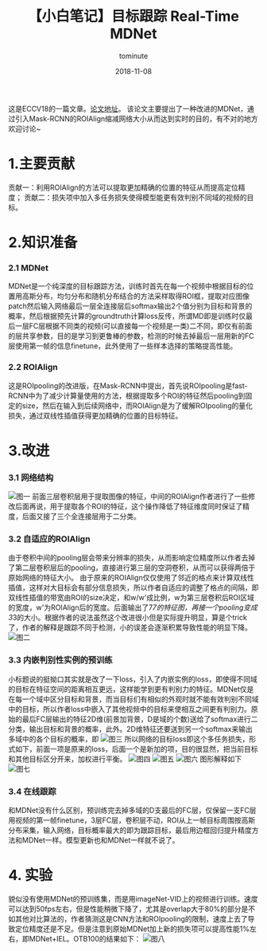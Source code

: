 ﻿---
layout:     post
title:      【小白笔记】目标跟踪 Real-Time MDNet
date:       2018-11-08
author:     tominute
header-img: img/post-bg-ios9-web.jpg
catalog: true
tags:
    - Tracking
    - MDNet
---
这是ECCV18的一篇文章。[论文地址](http://openaccess.thecvf.com/content_ECCV_2018/papers/Ilchae_Jung_Real-Time_MDNet_ECCV_2018_paper.pdf)。
   该论文主要提出了一种改进的MDNet，通过引入Mask-RCNN的ROIAlign缩减网络大小从而达到实时的目的，有不对的地方欢迎讨论~
# 1.主要贡献 
贡献一：利用ROIAlign的方法可以提取更加精确的位置的特征从而提高定位精度；
贡献二：损失项中加入多任务损失使得模型能更有效判别不同域的视频的目标。
# 2.知识准备
### 2.1 MDNet
MDNet是一个纯深度的目标跟踪方法，训练时首先在每一个视频中根据目标的位置用高斯分布，均匀分布和随机分布结合的方法采样取得ROI框，提取对应图像patch然后输入网络最后一层全连接层后softmax输出2个值分别为目标和背景的概率，然后根据预先计算的groundtruth计算loss反传，所谓MD即是训练时仅最后一层FC层根据不同类的视频(可以直接每一个视频是一类)二不同，即仅有前面的层共享参数，目的是学习到更鲁棒的参数，检测的时候去掉最后一层用新的FC层使用第一帧的信息finetune，此外使用了一些样本选择的策略提高性能。
### 2.2 ROIAlign
这是ROIpooling的改进版，在Mask-RCNN中提出，首先说ROIpooling是fast-RCNN中为了减少计算量使用的方法，根据提取多个ROI的特征然后pooling到固定的size，然后在输入到后续网络中，而ROIAlign是为了缓解ROIpooling的量化损失，通过双线性插值获得更加精确的位置的目标特征。
# 3.改进
### 3.1 网络结构
![图一](https://img-blog.csdnimg.cn/20181102153336293.JPG?x-oss-process=image/watermark,type_ZmFuZ3poZW5naGVpdGk,shadow_10,text_aHR0cHM6Ly9ibG9nLmNzZG4ubmV0L3NpbmF0XzI3MzE4ODgx,size_16,color_FFFFFF,t_70)
前面三层卷积层用于提取图像的特征，中间的ROIAlign作者进行了一些修改后面再说，用于提取各个ROI的特征，这个操作降低了特征维度同时保证了精度，后面又接了三个全连接层用于二分类。
### 3.2 自适应的ROIAlign
由于卷积中间的pooling层会带来分辨率的损失，从而影响定位精度所以作者去掉了第二层卷积层后的pooling，直接进行第三层的空洞卷积，从而可以获得两倍于原始网络的特征大小。
由于原来的ROIAlign仅仅使用了邻近的格点来计算双线性插值，这样对大目标会有部分信息损失，所以作者自适应的调整了格点的间隔，即双线性插值的带宽由ROI的size决定，和w/w'成比例，w为第三层卷积后ROI区域的宽度，w'为ROIAlign后的宽度。后面输出了7*7的特征图，再接一个pooling变成3*3的大小。根据作者的说法虽然这个改进很小但是实际提升明显，算是个trick了，作者的解释是跟踪不同于检测，小的误差会逐渐积累导致性能的明显下降。
![图二](https://img-blog.csdnimg.cn/20181102153347314.JPG?x-oss-process=image/watermark,type_ZmFuZ3poZW5naGVpdGk,shadow_10,text_aHR0cHM6Ly9ibG9nLmNzZG4ubmV0L3NpbmF0XzI3MzE4ODgx,size_16,color_FFFFFF,t_70)
### 3.3 内嵌判别性实例的预训练
小标题说的挺拗口其实就是改了一下loss，引入了内嵌实例的loss，即使得不同域的目标在特征空间的距离相互更远，这样能学到更有判别力的特征。MDNet仅是在每一个域中区分目标和背景，而当目标们有相似的外观时就不能有效判别不同域中的目标，所以作者loss中嵌入了其他视频中的目标来使相互之间更有判别力。原始的最后FC层输出的特征2D维(前景加背景，D是域的个数)送给了softmax进行二分类，输出目标和背景的概率，此外。2D维特征还要送到另一个softmax来输出多域中的各个目标的概率，即
![图三](https://img-blog.csdnimg.cn/20181102153357381.JPG)
所以网络的目标loss即这个多任务损失，形式如下，前面一项是原来的loss，后面一个是新加的项，目的很显然，把当前目标和其他目标区分开来，加权进行平衡。
![图四](https://img-blog.csdnimg.cn/20181102153404548.JPG)
![图五](https://img-blog.csdnimg.cn/20181102153413451.JPG)
![图六](https://img-blog.csdnimg.cn/20181102153422484.JPG)
图形解释如下
![图七](https://img-blog.csdnimg.cn/20181102153430666.JPG?x-oss-process=image/watermark,type_ZmFuZ3poZW5naGVpdGk,shadow_10,text_aHR0cHM6Ly9ibG9nLmNzZG4ubmV0L3NpbmF0XzI3MzE4ODgx,size_16,color_FFFFFF,t_70)
### 3.4 在线跟踪
和MDNet没有什么区别，预训练完去掉多域的D支最后的FC层，仅保留一支FC层用视频的第一帧finetune，3层FC层，卷积层不动，ROI从上一帧目标周围按高斯分布采集，输入网络，目标概率最大的即为跟踪目标，最后用边框回归提升精度方法和MDNet一样。模型更新也和MDNet一样就不说了。
# 4. 实验
貌似没有使用MDNet的预训练集，而是用imageNet-VID上的视频进行训练。速度可以达到50fps左右，但是性能稍微下降了，尤其是overlap大于80%的部分是不如其他对比算法的，作者猜测这是CNN方法和ROIpooling的限制，速度上去了导致定位精度还是不足。但是注意到原始MDNet加上新的损失项可以提高性能1%左右，即MDNet+IEL。OTB100的结果如下：
![图八](https://img-blog.csdnimg.cn/20181102153438710.JPG?x-oss-process=image/watermark,type_ZmFuZ3poZW5naGVpdGk,shadow_10,text_aHR0cHM6Ly9ibG9nLmNzZG4ubmV0L3NpbmF0XzI3MzE4ODgx,size_16,color_FFFFFF,t_70)
